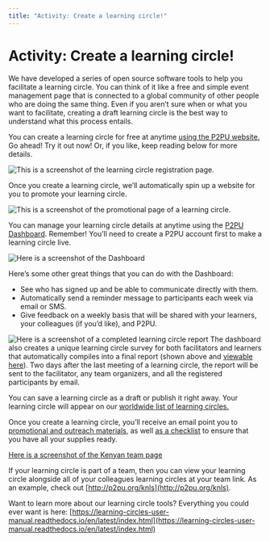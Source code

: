 ```yaml
---
title: "Activity: Create a learning circle!"
---
```

# Activity: Create a learning circle!

We have developed a series of open source software tools to help you facilitate a learning circle. You can think of it like a free and simple event management page that is connected to a global community of other people who are doing the same thing. Even if you aren’t sure when or what you want to facilitate, creating a draft learning circle is the best way to understand what this process entails. 

You can create a learning circle for free at anytime [using the P2PU website.](https://learningcircles.p2pu.org/en/studygroup/create/ ) Go ahead! Try it out now! Or, if you like, keep reading below for more details.

![This is a screenshot of the learning circle registration page. ](https://community.p2pu.org/uploads/default/original/2X/5/50944cc9cbd05f4723e17615586781d254a98226.png)

Once you create a learning circle, we’ll automatically spin up a website for you to promote your learning circle. 

![This is a screenshot of the promotional page of a learning circle. ](https://community.p2pu.org/uploads/default/original/2X/0/084d78c2d8f44e2f8b838a850a2ef6570be0fa14.png)

You can manage your learning circle details at anytime using the [P2PU ](https://learningcircles.p2pu.org/en/organize/)[Dashboard](https://learningcircles.p2pu.org/en/organize/). Remember! You’ll need to create a P2PU account first to make a learning circle live.

![Here is a screenshot of the Dashboard](https://community.p2pu.org/uploads/default/original/2X/0/087975cdbdff6cb99db1c2e6bdf2e78a47388ff9.png)

Here’s some other great things that you can do with the Dashboard:
- See who has signed up and be able to communicate directly with them.
- Automatically send a reminder message to participants each week via email or SMS. 
- Give feedback on a weekly basis that will be shared with your learners, your colleagues (if you’d like), and P2PU.

![Here is a screenshot of a completed learning circle report ](https://community.p2pu.org/uploads/default/original/2X/8/81b4c050f9a5e68a62c6b3fcc07bf7263a03c5d9.png)
The dashboard also creates a unique learning circle survey for both facilitators and learners that automatically compiles into a final report (shown above and [viewable here](https://learningcircles.p2pu.org/en/studygroup/923/report/)). Two days after the last meeting of a learning circle, the report will be sent to the facilitator, any team organizers, and all the registered participants by email.

You can save a learning circle as a draft or publish it right away. Your learning circle will appear on our [worldwide list of learning circles.](https://www.p2pu.org/en/learning-circles/)

Once you create a learning circle, you’ll receive an email point you to [promotional and outreach materials](https://community.p2pu.org/c/learning-circles/promotion-and-outreach), as well [as a checklist](https://community.p2pu.org/c/learning-circles/creating-a-learning-circle) to ensure that you have all your supplies ready.

[Here is a screenshot of the Kenyan team page](https://community.p2pu.org/uploads/default/original/2X/6/618036893b69ae0beb631fe1de6994533393ec69.jpeg)

If your learning circle is part of a team, then you can view your learning circle alongside all of your colleagues learning circles at your team link. As an example, check out [http://p2pu.org/knls](http://p2pu.org/knls). 

Want to learn more about our learning circle tools? Everything you could ever want is here: [https://learning-circles-user-manual.readthedocs.io/en/latest/index.html](https://learning-circles-user-manual.readthedocs.io/en/latest/index.html)
